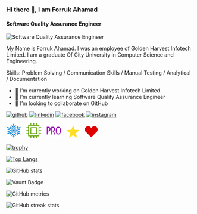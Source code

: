 ### Hi there 👋, I am Forruk Ahamad
#### Software Quality Assurance Engineer
![Software Quality Assurance Engineer](https://arturssmirnovs.github.io/github-profile-readme-generator/images/banner.png)

My Name is Forruk Ahamad. I was an employee of Golden Harvest Infotech Limited. I am a graduate Of City University in Computer Science and Engineering.

Skills: Problem Solving / Communication Skills / Manual Testing / Analytical / Documentation

- 🔭 I’m currently working on Golden Harvest Infotech Limited 
- 🌱 I’m currently learning Software Quality Assurance Engineer 
- 👯 I’m looking to collaborate on GitHub 


[<img src='https://cdn.jsdelivr.net/npm/simple-icons@3.0.1/icons/github.svg' alt='github' height='40'>](https://github.com/forruk5761)  [<img src='https://cdn.jsdelivr.net/npm/simple-icons@3.0.1/icons/linkedin.svg' alt='linkedin' height='40'>](https://www.linkedin.com/in/forrukahamad/)  [<img src='https://cdn.jsdelivr.net/npm/simple-icons@3.0.1/icons/facebook.svg' alt='facebook' height='40'>](https://www.facebook.com/afridi.x7)  [<img src='https://cdn.jsdelivr.net/npm/simple-icons@3.0.1/icons/instagram.svg' alt='instagram' height='40'>](https://www.instagram.com/afridi.x7/)  

<a href='https://archiveprogram.github.com/'><img src='https://raw.githubusercontent.com/acervenky/animated-github-badges/master/assets/acbadge.gif' width='40' height='40'></a> <a href='https://docs.github.com/en/developers'><img src='https://raw.githubusercontent.com/acervenky/animated-github-badges/master/assets/devbadge.gif' width='40' height='40'></a> <a href='https://github.com/pricing'><img src='https://raw.githubusercontent.com/acervenky/animated-github-badges/master/assets/pro.gif' width='40' height='40'></a> <a href='https://stars.github.com/'><img src='https://raw.githubusercontent.com/acervenky/animated-github-badges/master/assets/starbadge.gif' width='35' height='35'></a> <a href='https://docs.github.com/en/github/supporting-the-open-source-community-with-github-sponsors'><img src='https://raw.githubusercontent.com/acervenky/animated-github-badges/master/assets/sponsorbadge.gif' width='35' height='35'></a> 

[![trophy](https://github-profile-trophy.vercel.app/?username=forruk5761)](https://github.com/ryo-ma/github-profile-trophy)

[![Top Langs](https://github-readme-stats.vercel.app/api/top-langs/?username=forruk5761)](https://github.com/anuraghazra/github-readme-stats)

![GitHub stats](https://github-readme-stats.vercel.app/api?username=forruk5761&show_icons=true&count_private=true)  

![Vaunt Badge](https://api.vaunt.dev/v1/github/entities/forruk5761/contributions?format=svg&private=true)  

![GitHub metrics](https://metrics.lecoq.io/forruk5761)  

![GitHub streak stats](https://streak-stats.demolab.com/?user=forruk5761)  

